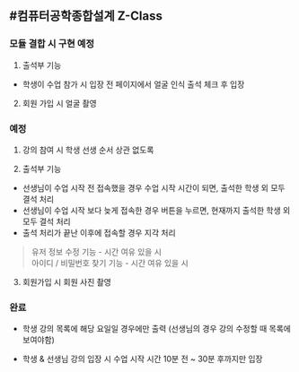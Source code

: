 #컴퓨터공학종합설계 Z-Class
-------------
### 모듈 결합 시 구현 예정
1. 출석부 기능
- 학생이 수업 참가 시 입장 전 페이지에서 얼굴 인식 출석 체크 후 입장

2. 회원 가입 시 얼굴 촬영


### 예정
1. 강의 참여 시 학생 선생 순서 상관 없도록

2. 출석부 기능
- 선생님이 수업 시작 전 접속했을 경우 수업 시작 시간이 되면, 출석한 학생 외 모두 결석 처리
- 선생님이 수업 시작 보다 늦게 접속한 경우 버튼을 누르면, 현재까지 출석한 학생 외 모두 결석 처리
- 출석 처리가 끝난 이후에 접속할 경우 지각 처리

> 유저 정보 수정 기능 - 시간 여유 있을 시    
> 아이디 / 비밀번호 찾기 기능 - 시간 여유 있을 시

3. 회원가입 시 회원 사진 촬영



### 완료

- 학생
강의 목록에 해당 요일일 경우에만 출력 (선생님의 경우 강의 수정할 때 목록에 보여야함)

- 학생 & 선생님
강의 입장 시 수업 시작 시간 10분 전 ~ 30분 후까지만 입장

